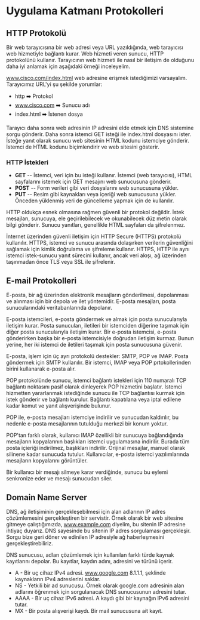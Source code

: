 # Uygulama Katmanı Protokolleri 

## HTTP Protokolü
Bir web tarayıcısına bir web adresi veya URL yazıldığında, web tarayıcısı web hizmetiyle bağlantı kurar. Web hizmeti veren sunucu, HTTP protokolünü kullanır. Tarayıcının web hizmeti ile nasıl bir iletişim de olduğunu daha iyi anlamak için aşağıdaki örneği inceleyelim.

www.cisco.com/index.html web adresine erişmek istediğimizi varsayalım. Tarayıcımız URL'yi şu şekilde yorumlar:

- http ➡️ Protokol
- www.cisco.com ➡️ Sunucu adı
- index.html ➡️ İstenen dosya

Tarayıcı daha sonra web adresinin IP adresini elde etmek için DNS sistemine sorgu gönderir. Daha sonra istemci GET isteği ile index.html dosyasını ister. İsteğe yanıt olarak sunucu web sitesinin HTML kodunu istemciye gönderir. İstemci de HTML kodunu biçimlendirir ve web sitesini gösterir. 

### HTTP İstekleri
- **GET** -- İstemci, veri için bu isteği kullanır. İstemci (web tarayıcısı), HTML sayfalarını istemek için GET mesajını web sunucusuna gönderir.
- **POST** -- Form verileri gibi veri dosyalarını web sunucusuna yükler.
- **PUT** -- Resim gibi kaynakları veya içeriği web sunucusuna yükler. Önceden yüklenmiş veri de güncelleme yapmak için de kullanılır.

HTTP oldukça esnek olmasına rağmen güvenli bir protokol değildir. İstek mesajları, sunucuya, ele geçirilebilecek ve okunabilecek düz metin olarak bilgi gönderir. Sunucu yanıtları, genellikle HTML sayfaları da şifrelenmez.

İnternet üzerinden güvenli iletişim için HTTP Secure (HTTPS) protokolü kullanılır. HTTPS, istemci ve sunucu arasında dolaşırken verilerin güvenliğini sağlamak için kimlik doğrulama ve şifreleme kullanır. HTTPS, HTTP ile aynı istemci istek-sunucu yanıt sürecini kullanır, ancak veri akışı, ağ üzerinden taşınmadan önce TLS veya SSL ile şifrelenir.



## E-mail Protokolleri
E-posta, bir ağ üzerinden elektronik mesajların gönderilmesi, depolanması ve alınması için bir depola ve ilet yöntemidir. E-posta mesajları, posta sunucularındaki veritabanlarında depolanır.

E-posta istemcileri, e-posta göndermek ve almak için posta sunucularıyla iletişim kurar. Posta sunucuları, iletileri bir istemciden diğerine taşımak için diğer posta sunucularıyla iletişim kurar. Bir e-posta istemcisi, e-posta gönderirken başka bir e-posta istemcisiyle doğrudan iletişim kurmaz. Bunun yerine, her iki istemci de iletileri taşımak için posta sunucusuna güvenir.

E-posta, işlem için üç ayrı protokolü destekler: SMTP, POP ve IMAP. Posta göndermek için SMTP kullanılır. Bir istemci, IMAP veya POP prtokollerinden birini kullanarak e-posta alır.

POP protokolünde sunucu, istemci bağlantı istekleri için 110 numaralı TCP bağlantı noktasını pasif olarak dinleyerek POP hizmetini başlatır. İstemci hizmetten yararlanmak istediğinde sunucu ile TCP bağlantısı kurmak için istek gönderir ve bağlantı kurulur. Bağlantı kapatılana veya iptal edilene kadar komut ve yanıt alışverişinde bulunur.

POP ile, e-posta mesajları istemciye indirilir ve sunucudan kaldırılır, bu nedenle e-posta mesajlarının tutulduğu merkezi bir konum yoktur.

POP'tan farklı olarak, kullanıcı IMAP özellikli bir sunucuya bağlandığında mesajların kopyalarının başlıkları istemci uygulamasına indirilir. Burada tüm posta içieriği indirilmez, başlıkları indirilir. Orijinal mesajlar, manuel olarak silinene kadar sunucuda tutulur. Kullanıcılar, e-posta istemci yazılımlarında mesajların kopyalarını görüntüler.

Bir kullanıcı bir mesajı silmeye karar verdiğinde, sunucu bu eylemi senkronize eder ve mesajı sunucudan siler.

## Domain Name Server

DNS, ağ iletişiminin gerçekleşebilmesi için alan adlarının IP adres çözümlemesini gerçekleştiren bir servistir. Örnek olarak bir web sitesine gitmeye çalıştığımızda, www.example.com diyelim, bu sitenin IP adresine ihtiyaç duyarız. DNS sayesinde bu sitenin IP adres sorgulaması gerçekleşir. Sorgu bize geri döner ve edinilen IP adresiyle ağ haberleşmesini gerçekleştirebiliriz. 

DNS sunucusu, adları çözümlemek için kullanılan farklı türde kaynak kayıtlarını depolar. Bu kayıtlar, kaydın adını, adresini ve türünü içerir.

- A - Bir uç cihaz IPv4 adresi. www.google.com 8.1.1.1, şeklinde kaynakların IPv4 adreslerini saklar. 
- NS - Yetkili bir ad sunucusu. Örnek olarak google.com adresinin alan adlarını öğrenmek için sorgulanacak DNS sunucusunun adresini tutar. 
- AAAA - Bir uç cihaz IPv6 adresi. A kaydı gibi bir kaynağın IPv6 adresini tutar. 
- MX - Bir posta alışverişi kaydı. Bir mail sunucusuna ait kayıt. 







